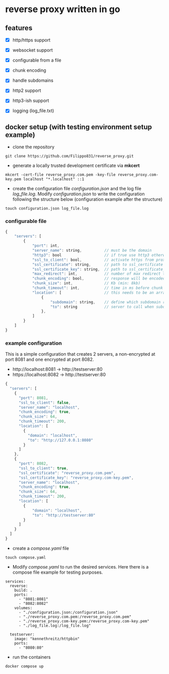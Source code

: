 # reverse proxy written in go

## features
- [x] http/https support
- [x] websocket support
- [x] configurable from a file
- [x] chunk encoding
- [x] handle subdomains
- [x] http2 support
- [x] http3-ish support
- [x] logging (log_file.txt)


## docker setup (with testing environment setup example)
- clone the repository
```
git clone https://github.com/Filippo831/reverse_proxy.git
```
- generate a locally trusted development certificate via **mkcert**
```
mkcert -cert-file reverse_proxy.com.pem -key-file reverse_proxy.com-key.pem localhost "*.localhost" ::1
```
- create the configuration file *configuration.json* and the log file *log_file.log*. Modify *configuration.json* to write the configuration following the structure below (configuration example after the structure)
```
touch configuration.json log_file.log
```
### configurable file
``` js
{
    "servers": [
        {
            "port": int,
            "server_name": string,          // must be the domain
            "http3": bool                   // if true use http3 otherwise http1 & http2
            "ssl_to_client": bool,          // activate https from proxy to client
            "ssl_certificate": string,      // path to ssl_certificate file
            "ssl_certificate_key": string,  // path to ssl_certificate_key file
            "max_redirect": int,            // number of max redirect to follow
            "chunk_encoding": bool,         // response will be encoded in chunks (http/1.1)
            "chunk_size": int,              // Kb (min: 8kb)
            "chunk_timeout": int,           // time in ms before chunk is sent (min 30ms)
            "location": [                   // this needs to be an array
                {
                    "subdomain": string,    // define which subdomain redirect to "to"
                    "to": string            // server to call when subdomain used
                },
            ]
        }
    ]
}
```
### example configuration
This is a simple configuration that creates 2 servers, a non-encrypted at port 8081 and one encrypted at port 8082.
- http://localhost:8081 -> http://testserver:80
- https://localhost:8082 -> http://testserver:80
``` js
{
  "servers": [
    {
      "port": 8081,
      "ssl_to_client": false,
      "server_name": "localhost",
      "chunk_encoding": true,
      "chunk_size": 64,
      "chunk_timeout": 200,
      "location": [
        {
          "domain": "localhost",
          "to": "http://127.0.0.1:8080"
        }
      ]
    },
    {
      "port": 8082,
      "ssl_to_client": true,
      "ssl_certificate": "reverse_proxy.com.pem",
      "ssl_certificate_key": "reverse_proxy.com-key.pem",
      "server_name": "localhost",
      "chunk_encoding": true,
      "chunk_size": 64,
      "chunk_timeout": 200,
      "location": [
        {
            "domain": "localhost",
            "to": "http://testserver:80"
        }
      ]
    }
  ]
}
```
- create a *compose.yaml* file
```
touch compose.yaml
```
- Modify *compose.yaml* to run the desired services. Here there is a compose file example for testing purposes.
```
services:
  reverse:
    build: .
    ports:
      - "8081:8081"
      - "8082:8082"
    volumes:
      - "./configuration.json:/configuration.json"
      - "./reverse_proxy.com.pem:/reverse_proxy.com.pem"
      - "./reverse_proxy.com-key.pem:/reverse_proxy.com-key.pem"
      - "./log_file.log:/log_file.log"

  testserver:
    image: "kennethreitz/httpbin"
    ports:
      - "8080:80"
```

- run the containers
```
docker compose up
```
